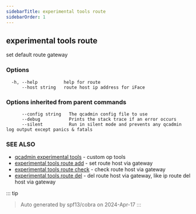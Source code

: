 ```yaml
---
sidebarTitle: experimental tools route
sidebarOrder: 1
---
```


## experimental tools route

set default route gateway

### Options

```
  -h, --help          help for route
      --host string   route host ip address for iFace
```

### Options inherited from parent commands

```
      --config string   The qcadmin config file to use
      --debug           Prints the stack trace if an error occurs
      --silent          Run in silent mode and prevents any qcadmin log output except panics & fatals
```

### SEE ALSO

* [qcadmin experimental tools](experimental_tools.md)	 - custom op tools
* [experimental tools route add](experimental_tools_route_add.md)	 - set route host via gateway
* [experimental tools route check](experimental_tools_route_check.md)	 - check route host via gateway
* [experimental tools route del](experimental_tools_route_del.md)	 - del route host via gateway, like ip route del host via gateway

::: tip
>Auto generated by spf13/cobra on 2024-Apr-17
:::